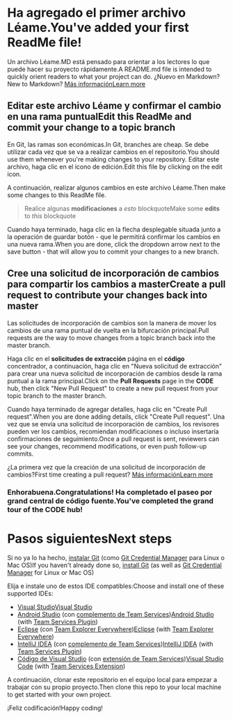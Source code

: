 # <a name="youve-added-your-first-readme-file"></a><span data-ttu-id="d47df-101">Ha agregado el primer archivo Léame.</span><span class="sxs-lookup"><span data-stu-id="d47df-101">You've added your first ReadMe file!</span></span>
<span data-ttu-id="d47df-102">Un archivo Léame.MD está pensado para orientar a los lectores lo que puede hacer su proyecto rápidamente.</span><span class="sxs-lookup"><span data-stu-id="d47df-102">A README.md file is intended to quickly orient readers to what your project can do.</span></span>  <span data-ttu-id="d47df-103">¿Nuevo en Markdown?</span><span class="sxs-lookup"><span data-stu-id="d47df-103">New to Markdown?</span></span> [<span data-ttu-id="d47df-104">Más información</span><span class="sxs-lookup"><span data-stu-id="d47df-104">Learn more</span></span>](https://go.microsoft.com/fwlink/p/?LinkId=524306&clcid=0x409)

## <a name="edit-this-readme-and-commit-your-change-to-a-topic-branch"></a><span data-ttu-id="d47df-105">Editar este archivo Léame y confirmar el cambio en una rama puntual</span><span class="sxs-lookup"><span data-stu-id="d47df-105">Edit this ReadMe and commit your change to a topic branch</span></span>
<span data-ttu-id="d47df-106">En Git, las ramas son económicas.</span><span class="sxs-lookup"><span data-stu-id="d47df-106">In Git, branches are cheap.</span></span>  <span data-ttu-id="d47df-107">Se debe utilizar cada vez que se va a realizar cambios en el repositorio.</span><span class="sxs-lookup"><span data-stu-id="d47df-107">You should use them whenever you're making changes to your repository.</span></span>  <span data-ttu-id="d47df-108">Editar este archivo, haga clic en el icono de edición.</span><span class="sxs-lookup"><span data-stu-id="d47df-108">Edit this file by clicking on the edit icon.</span></span>

<span data-ttu-id="d47df-109">A continuación, realizar algunos cambios en este archivo Léame.</span><span class="sxs-lookup"><span data-stu-id="d47df-109">Then make some changes to this ReadMe file.</span></span>

> <span data-ttu-id="d47df-110">Realice algunas **modificaciones** a _esto_ blockquote</span><span class="sxs-lookup"><span data-stu-id="d47df-110">Make some **edits** to _this_ blockquote</span></span>

<span data-ttu-id="d47df-111">Cuando haya terminado, haga clic en la flecha desplegable situada junto a la operación de guardar botón - que le permitirá confirmar los cambios en una nueva rama.</span><span class="sxs-lookup"><span data-stu-id="d47df-111">When you are done, click the dropdown arrow next to the save button - that will allow you to commit your changes to a new branch.</span></span>

## <a name="create-a-pull-request-to-contribute-your-changes-back-into-master"></a><span data-ttu-id="d47df-112">Cree una solicitud de incorporación de cambios para compartir los cambios a master</span><span class="sxs-lookup"><span data-stu-id="d47df-112">Create a pull request to contribute your changes back into master</span></span>
<span data-ttu-id="d47df-113">Las solicitudes de incorporación de cambios son la manera de mover los cambios de una rama puntual de vuelta en la bifurcación principal.</span><span class="sxs-lookup"><span data-stu-id="d47df-113">Pull requests are the way to move changes from a topic branch back into the master branch.</span></span>

<span data-ttu-id="d47df-114">Haga clic en el **solicitudes de extracción** página en el **código** concentrador, a continuación, haga clic en "Nueva solicitud de extracción" para crear una nueva solicitud de incorporación de cambios desde la rama puntual a la rama principal.</span><span class="sxs-lookup"><span data-stu-id="d47df-114">Click on the **Pull Requests** page in the **CODE** hub, then click "New Pull Request" to create a new pull request from your topic branch to the master branch.</span></span>

<span data-ttu-id="d47df-115">Cuando haya terminado de agregar detalles, haga clic en "Create Pull request".</span><span class="sxs-lookup"><span data-stu-id="d47df-115">When you are done adding details, click "Create Pull request".</span></span> <span data-ttu-id="d47df-116">Una vez que se envía una solicitud de incorporación de cambios, los revisores pueden ver los cambios, recomiendan modificaciones o incluso insertaría confirmaciones de seguimiento.</span><span class="sxs-lookup"><span data-stu-id="d47df-116">Once a pull request is sent, reviewers can see your changes, recommend modifications, or even push follow-up commits.</span></span>

<span data-ttu-id="d47df-117">¿La primera vez que la creación de una solicitud de incorporación de cambios?</span><span class="sxs-lookup"><span data-stu-id="d47df-117">First time creating a pull request?</span></span>  [<span data-ttu-id="d47df-118">Más información</span><span class="sxs-lookup"><span data-stu-id="d47df-118">Learn more</span></span>](https://go.microsoft.com/fwlink/?LinkId=533211&clcid=0x409)

### <a name="congratulations-youve-completed-the-grand-tour-of-the-code-hub"></a><span data-ttu-id="d47df-119">Enhorabuena.</span><span class="sxs-lookup"><span data-stu-id="d47df-119">Congratulations!</span></span> <span data-ttu-id="d47df-120">Ha completado el paseo por grand central de código fuente.</span><span class="sxs-lookup"><span data-stu-id="d47df-120">You've completed the grand tour of the CODE hub!</span></span>

# <a name="next-steps"></a><span data-ttu-id="d47df-121">Pasos siguientes</span><span class="sxs-lookup"><span data-stu-id="d47df-121">Next steps</span></span>

<span data-ttu-id="d47df-122">Si no ya lo ha hecho, [instalar Git](https://git-scm.com/downloads) (como [Git Credential Manager](https://java.visualstudio.com/Downloads/gitcredentialmanager/Index) para Linux o Mac OS)</span><span class="sxs-lookup"><span data-stu-id="d47df-122">If you haven't already done so, [install Git](https://git-scm.com/downloads) (as well as [Git Credential Manager](https://java.visualstudio.com/Downloads/gitcredentialmanager/Index) for Linux or Mac OS)</span></span>

<span data-ttu-id="d47df-123">Elija e instale uno de estos IDE compatibles:</span><span class="sxs-lookup"><span data-stu-id="d47df-123">Choose and install one of these supported IDEs:</span></span>
* [<span data-ttu-id="d47df-124">Visual Studio</span><span class="sxs-lookup"><span data-stu-id="d47df-124">Visual Studio</span></span>](https://go.microsoft.com/fwlink/?LinkId=309297&clcid=0x409&slcid=0x409)
* <span data-ttu-id="d47df-125">[Android Studio](https://developer.android.com/studio) (con [complemento de Team Services](https://java.visualstudio.com/Downloads/intellijplugin/Index))</span><span class="sxs-lookup"><span data-stu-id="d47df-125">[Android Studio](https://developer.android.com/studio) (with [Team Services Plugin](https://java.visualstudio.com/Downloads/intellijplugin/Index))</span></span>
* <span data-ttu-id="d47df-126">[Eclipse](https://www.eclipse.org/downloads) (con [Team Explorer Everywhere](https://java.visualstudio.com/Downloads/eclipseplugin/Index))</span><span class="sxs-lookup"><span data-stu-id="d47df-126">[Eclipse](https://www.eclipse.org/downloads) (with [Team Explorer Everywhere](https://java.visualstudio.com/Downloads/eclipseplugin/Index))</span></span>
* <span data-ttu-id="d47df-127">[IntelliJ IDEA](https://www.jetbrains.com/idea/download) (con [complemento de Team Services](https://java.visualstudio.com/Downloads/intellijplugin/Index))</span><span class="sxs-lookup"><span data-stu-id="d47df-127">[IntelliJ IDEA](https://www.jetbrains.com/idea/download) (with [Team Services Plugin](https://java.visualstudio.com/Downloads/intellijplugin/Index))</span></span>
* <span data-ttu-id="d47df-128">[Código de Visual Studio](https://code.visualstudio.com/Download) (con [extensión de Team Services](https://java.visualstudio.com/Downloads/visualstudiocode/Index))</span><span class="sxs-lookup"><span data-stu-id="d47df-128">[Visual Studio Code](https://code.visualstudio.com/Download) (with [Team Services Extension](https://java.visualstudio.com/Downloads/visualstudiocode/Index))</span></span>

<span data-ttu-id="d47df-129">A continuación, clonar este repositorio en el equipo local para empezar a trabajar con su propio proyecto.</span><span class="sxs-lookup"><span data-stu-id="d47df-129">Then clone this repo to your local machine to get started with your own project.</span></span>
  
<span data-ttu-id="d47df-130">¡Feliz codificación!</span><span class="sxs-lookup"><span data-stu-id="d47df-130">Happy coding!</span></span>